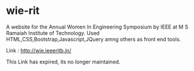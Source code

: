 # wie-rit

A website for the Annual Women In Engineering Symposium by IEEE at M S Ramaiah Institute of Technology.
Used HTML,CSS,Bootstrap,Javascript,JQuery amng others as front end tools.

Link : http://wie.ieeeritb.in/


This Link has expired, its no longer maintained.
